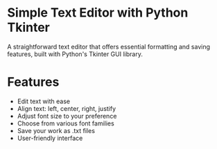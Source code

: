# Simple Text Editor with Python Tkinter

A straightforward text editor that offers essential formatting and saving features, built with Python's Tkinter GUI library.

# Features
 - Edit text with ease
 - Align text: left, center, right, justify
 - Adjust font size to your preference
 - Choose from various font families
 - Save your work as .txt files
 - User-friendly interface
